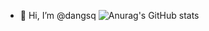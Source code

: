 - 👋 Hi, I’m @dangsq
![Anurag's GitHub stats](https://github-readme-stats.vercel.app/api?username=dangsq)


<!---
dangsq/dangsq is a ✨ special ✨ repository because its `README.md` (this file) appears on your GitHub profile.
You can click the Preview link to take a look at your changes.
--->
